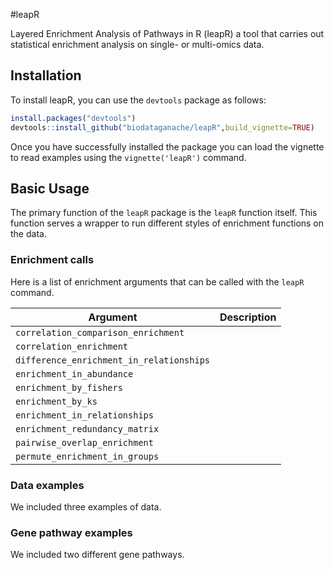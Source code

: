#leapR

Layered Enrichment Analysis of Pathways in R (leapR) a tool that carries out statistical enrichment analysis on single- or multi-omics data.

## Installation
To install leapR, you can use the `devtools` package as follows:

``` R
install.packages("devtools")
devtools::install_github("biodataganache/leapR",build_vignette=TRUE)
```

Once you have successfully installed the package you can load the vignette to read examples using the `vignette('leapR')` command.

## Basic Usage

The primary function of the `leapR` package is the `leapR` function itself. This function serves a wrapper to run different styles of enrichment functions on the data.

### Enrichment calls

Here is a list of enrichment arguments that can be called with the `leapR` command.

| Argument                                        | Description |   
| ---                                             | ----        |   
| `correlation_comparison_enrichment`             |             |   
| `correlation_enrichment`                        |             |   
| `difference_enrichment_in_relationships`        |             |   
| `enrichment_in_abundance`                       |             |   
| `enrichment_by_fishers`                         |             |   
| `enrichment_by_ks`||
| `enrichment_in_relationships`||
|`enrichment_redundancy_matrix`||
|`pairwise_overlap_enrichment`||
|`permute_enrichment_in_groups`||


### Data examples
We included three examples of data.

### Gene pathway examples
We included two different gene pathways.
